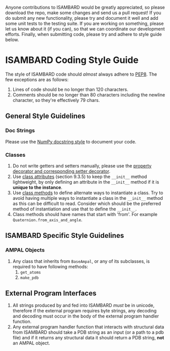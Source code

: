 Anyone contributions to ISAMBARD would be greatly appreciated, so please download the repo, make some changes and send us a pull request! If you do submit any new functionality, please try and document it well and add some unit tests to the testing suite. If you are working on something, please let us know about it (if you can), so that we can coordinate our development efforts. Finally, when submitting code, please try and adhere to style guide below.

# ISAMBARD Coding Style Guide

The style of ISAMBARD code should *almost* always adhere to [PEP8](https://www.python.org/dev/peps/pep-0008/). The few exceptions are as follows:

1. Lines of code should be no longer than 120 characters.
1. Comments should be no longer than 80 characters including the newline character, so they're effectively 79 chars.

## General Style Guidelines

### Doc Strings

Please use the [NumPy docstring style](https://github.com/numpy/numpy/blob/master/doc/HOWTO_DOCUMENT.rst.txt) to document your code.

### Classes
1. Do not write getters and setters manually, please use the [property decorator and corresponding setter decorator](https://docs.python.org/2/library/functions.html#property).
1. Use [class attributes](https://docs.python.org/2/tutorial/classes.html) (section 9.3.5) to keep the `__init__` method lightweight, by only defining an attribute in the `__init__` method if it is **unique to the instance**.
1. Use [class methods](https://docs.python.org/2/library/functions.html#classmethod) to define alternate ways to instantiate a class. Try to avoid having multiple ways to instantiate a class in the `__init__` method as this can be difficult to read. Consider which should be the preferred method of instantiation and use that to define the `__init__`.
1. Class methods should have names that start with 'from'. For example `Quaternion.from_axis_and_angle`.

## ISAMBARD Specific Style Guidelines

### AMPAL Objects
1. Any class that inherits from `BaseAmpal`, or any of its subclasses, is required to have following methods:
    1. `get_atoms`
    1. `make_pdb`

##  External Program Interfaces
1. All strings produced by and fed into ISAMBARD *must* be in unicode, therefore if the external program requires byte strings, any decoding and decoding must occur in the body of the external program handler function.
1. Any external program handler function that interacts with structural data from ISAMBARD should take a PDB string as an input (or a path to a pdb file) and if it returns any structural data it should return a PDB string, **not** an AMPAL object.

